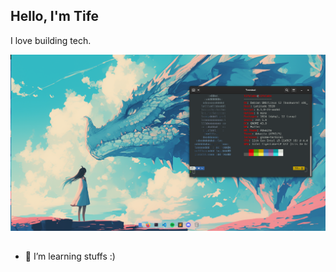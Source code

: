 ## Hello, I'm Tife 
I love building tech.

![Profile Picture](image/neo.png)

## 
- 🌱 I’m learning stuffs :)
